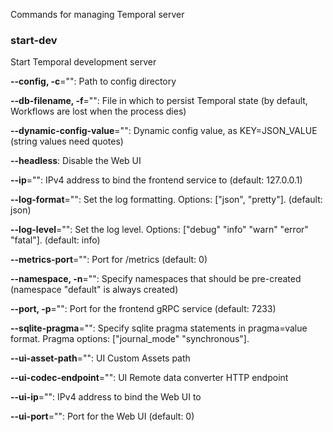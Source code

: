 
Commands for managing Temporal server

### start-dev

Start Temporal development server

**--config, -c**="": Path to config directory

**--db-filename, -f**="": File in which to persist Temporal state (by default, Workflows are lost when the process dies)

**--dynamic-config-value**="": Dynamic config value, as KEY=JSON_VALUE (string values need quotes)

**--headless**: Disable the Web UI

**--ip**="": IPv4 address to bind the frontend service to (default: 127.0.0.1)

**--log-format**="": Set the log formatting. Options: ["json", "pretty"]. (default: json)

**--log-level**="": Set the log level. Options: ["debug" "info" "warn" "error" "fatal"]. (default: info)

**--metrics-port**="": Port for /metrics (default: 0)

**--namespace, -n**="": Specify namespaces that should be pre-created (namespace "default" is always created)

**--port, -p**="": Port for the frontend gRPC service (default: 7233)

**--sqlite-pragma**="": Specify sqlite pragma statements in pragma=value format. Pragma options: ["journal_mode" "synchronous"].

**--ui-asset-path**="": UI Custom Assets path

**--ui-codec-endpoint**="": UI Remote data converter HTTP endpoint

**--ui-ip**="": IPv4 address to bind the Web UI to

**--ui-port**="": Port for the Web UI (default: 0)

